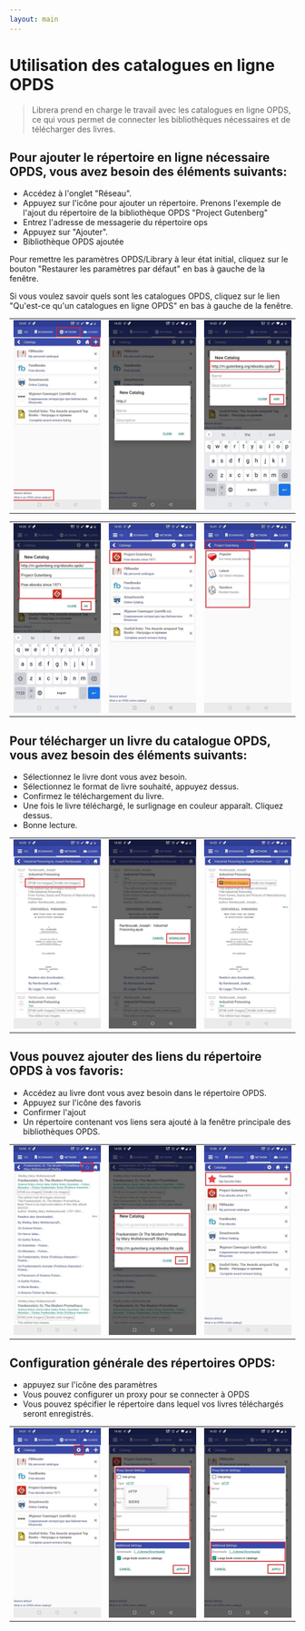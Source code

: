 ```yaml
---
layout: main
---
```


# Utilisation des catalogues en ligne OPDS

> Librera prend en charge le travail avec les catalogues en ligne OPDS, ce qui vous permet de connecter les bibliothèques nécessaires et de télécharger des livres.

## Pour ajouter le répertoire en ligne nécessaire OPDS, vous avez besoin des éléments suivants:
* Accédez à l'onglet &quot;Réseau&quot;.
* Appuyez sur l'icône pour ajouter un répertoire. Prenons l'exemple de l'ajout du répertoire de la bibliothèque OPDS &quot;Project Gutenberg&quot;
* Entrez l'adresse de messagerie du répertoire ops
* Appuyez sur &quot;Ajouter&quot;.
* Bibliothèque OPDS ajoutée

Pour remettre les paramètres OPDS/Library à leur état initial, cliquez sur le bouton &quot;Restaurer les paramètres par défaut&quot; en bas à gauche de la fenêtre.

Si vous voulez savoir quels sont les catalogues OPDS, cliquez sur le lien &quot;Qu'est-ce qu'un catalogues en ligne OPDS&quot; en bas à gauche de la fenêtre.

||||
|-|-|-|
|![](1.jpg)|![](2.jpg)|![](3.jpg)|

||||
|-|-|-|
|![](4.jpg)|![](5.jpg)|![](6.jpg)|


## Pour télécharger un livre du catalogue OPDS, vous avez besoin des éléments suivants:
* Sélectionnez le livre dont vous avez besoin.
* Sélectionnez le format de livre souhaité, appuyez dessus.
* Confirmez le téléchargement du livre.
* Une fois le livre téléchargé, le surlignage en couleur apparaît. Cliquez dessus.
* Bonne lecture.

||||
|-|-|-|
|![](7.jpg)|![](8.jpg)|![](9.jpg)|


## Vous pouvez ajouter des liens du répertoire OPDS à vos favoris:
* Accédez au livre dont vous avez besoin dans le répertoire OPDS.
* Appuyez sur l'icône des favoris
* Confirmer l'ajout
* Un répertoire contenant vos liens sera ajouté à la fenêtre principale des bibliothèques OPDS.

||||
|-|-|-|
|![](10.jpg)|![](11.jpg)|![](12.jpg)|


## Configuration générale des répertoires OPDS:
* appuyez sur l'icône des paramètres
* Vous pouvez configurer un proxy pour se connecter à OPDS
* Vous pouvez spécifier le répertoire dans lequel vos livres téléchargés seront enregistrés.

||||
|-|-|-|
|![](17.jpg)|![](18.jpg)|![](19.jpg)|





